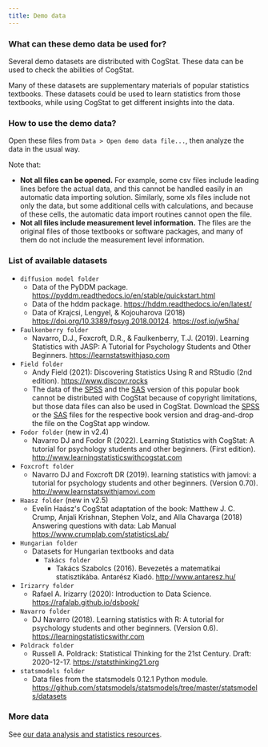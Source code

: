 ```yaml
---
title: Demo data
---
```

### What can these demo data be used for?

Several demo datasets are distributed with CogStat. These data can be used to check the abilities of CogStat.

Many of these datasets are supplementary materials of popular statistics textbooks. These datasets could be used to learn statistics from those textbooks, while using CogStat to get different insights into the data.

### How to use the demo data?

Open these files from `Data > Open demo data file...`, then analyze the data in the usual way.

Note that:
* **Not all files can be opened.** For example, some csv files include leading lines before the actual data, and this cannot be handled easily in an automatic data importing solution. Similarly, some xls files include not only the data, but some additional cells with calculations, and because of these cells, the automatic data import routines cannot open the file.
* **Not all files include measurement level information.** The files are the original files of those textbooks or software packages, and many of them do not include the measurement level information.

### List of available datasets

* `diffusion model folder`
  * Data of the PyDDM package. <https://pyddm.readthedocs.io/en/stable/quickstart.html>
  * Data of the hddm package. <https://hddm.readthedocs.io/en/latest/>
  * Data of Krajcsi, Lengyel, & Kojouharova (2018) <https://doi.org/10.3389/fpsyg.2018.00124>. <https://osf.io/jw5ha/>
* `Faulkenberry folder`
  * Navarro, D.J., Foxcroft, D.R., & Faulkenberry, T.J. (2019). Learning Statistics with JASP: A Tutorial for Psychology Students and Other Beginners. <https://learnstatswithjasp.com>
* `Field folder`
  * Andy Field (2021): Discovering Statistics Using R and RStudio (2nd edition). <https://www.discovr.rocks>
  * The data of the [SPSS](https://uk.sagepub.com/en-gb/eur/discovering-statistics-using-ibm-spss-statistics/book257672) and the [SAS](https://uk.sagepub.com/en-gb/eur/discovering-statistics-using-sas/book234095) version of this popular book cannot be distributed with CogStat because of copyright limitations, but those data files can also be used in CogStat. Download the [SPSS](https://edge.sagepub.com/field5e/student-resources/datasets) or the [SAS](https://studysites.sagepub.com/fieldandmilessas/datafiles.htm) files for the respective book version and drag-and-drop the file on the CogStat app window.
* `Fodor folder` (new in v2.4)
  * Navarro DJ and Fodor R (2022). Learning Statistics with CogStat: A tutorial for psychology students and other beginners. (First edition). <http://www.learningstatisticswithcogstat.com>
* `Foxcroft folder`
  * Navarro DJ and Foxcroft DR (2019). learning statistics with jamovi: a tutorial for psychology students and other beginners. (Version 0.70). <http://www.learnstatswithjamovi.com>
* `Haasz folder` (new in v2.5)
  * Evelin Haász's CogStat adaptation of the book: Matthew J. C. Crump, Anjali Krishnan, Stephen Volz, and Alla Chavarga (2018) Answering questions with data: Lab Manual <https://www.crumplab.com/statisticsLab/>
* `Hungarian folder`
  * Datasets for Hungarian textbooks and data
    * `Takács folder`
      * Takács Szabolcs (2016). Bevezetés a matematikai statisztikába. Antarész Kiadó. <http://www.antaresz.hu/>
* `Irizarry folder`
  * Rafael A. Irizarry (2020): Introduction to Data Science. <https://rafalab.github.io/dsbook/>
* `Navarro folder`
  * DJ Navarro (2018). Learning statistics with R: A tutorial for psychology students and other beginners. (Version 0.6). <https://learningstatisticswithr.com>
* `Poldrack folder`
  * Russell A. Poldrack: Statistical Thinking for the 21st Century. Draft: 2020-12-17. <https://statsthinking21.org>
* `statsmodels folder`
  * Data files from the statsmodels 0.12.1 Python module. <https://github.com/statsmodels/statsmodels/tree/master/statsmodels/datasets>

### More data

See [our data analysis and statistics resources](https://github.com/cogstat/cogstat/wiki/Data-analysis-and-statistics-resources).
